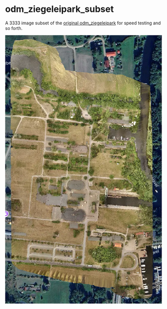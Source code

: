 # odm_ziegeleipark_subset

A 3333 image subset of the [original odm_ziegeleipark](https://github.com/zivillian/odm_ziegeleipark) for speed testing and so forth.


![Ziegeleipark Mildenberg](ziegeleipark.png)

